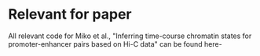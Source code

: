 # Relevant for paper

All relevant code for Miko et al., "Inferring time-course chromatin states for promoter-enhancer pairs based on Hi-C data" can be found here-
